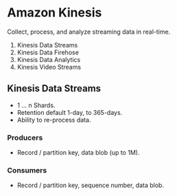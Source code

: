 # Amazon Kinesis

Collect, process, and analyze streaming data in real-time.

1. Kinesis Data Streams
2. Kinesis Data Firehose
3. Kinesis Data Analytics
4. Kinesis Video Streams

## Kinesis Data Streams

* 1 ... n Shards.
* Retention default 1-day, to 365-days.
* Ability to re-process data.

### Producers

* Record / partition key, data blob (up to 1M).

### Consumers

* Record / partition key, sequence number, data blob.
